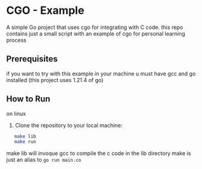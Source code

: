 # CGO - Example

A simple Go project that uses cgo for integrating with C code.
this repo contains just a small script with an example of cgo
for personal learning process

## Prerequisites
if you want to try with this example in your machine
u must have gcc and go installed (this project uses 1.21.4 of go)

## How to Run
on linux

1. Clone the repository to your local machine:

```bash
   make lib
   make run
```

make lib will invoque gcc to compile the c code in the lib directory
make is just an alias to ``go run main.co``
